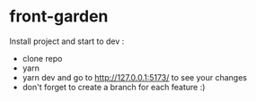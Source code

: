 # front-garden

Install project and start to dev :
- clone repo 
- yarn 
- yarn dev and go to http://127.0.0.1:5173/ to see your changes
- don't forget to create a branch for each feature :) 
